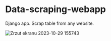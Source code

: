 # Data-scraping-webapp
Django app. Scrap table from any website.

![Zrzut ekranu 2023-10-29 155743](https://github.com/sebastianbrzustowicz/Data-scraping-webapp/assets/66909222/c5a5c357-a449-4b55-ae40-8ec941c53b10)
